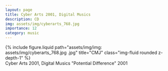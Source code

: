 ```yaml
---
layout: page
title: Cyber Arts 2001, Digital Musics
description: CD
img: assets/img/cyberarts_768.jpg
importance: 12
category: music
---
```


<div class="row">
    <div class="col-sm mt-3 mt-md-0">
        {% include figure.liquid path="assets/img/img: assets/img/cyberarts_768.jpg
.jpg" title="CMJ" class="img-fluid rounded z-depth-1" %}
    </div>
</div>
<div class="caption">
Cyber Arts 2001, Digital Musics
"Potential Difference" 2001

</div>

